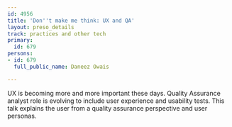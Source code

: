 ```yaml
---
id: 4956
title: 'Don''t make me think: UX and QA'
layout: preso_details
track: practices and other tech
primary:
  id: 679
persons:
- id: 679
  full_public_name: Daneez Owais

---
```

UX is becoming more and more important these days. Quality Assurance analyst role is evolving to include user experience and usability tests. This talk explains the user from a quality assurance perspective and user personas.